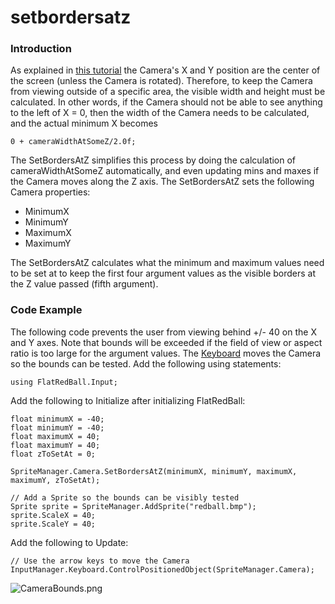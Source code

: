 # setbordersatz

### Introduction

As explained in [this tutorial](../../../../frb/docs/index.php) the Camera's X and Y position are the center of the screen (unless the Camera is rotated). Therefore, to keep the Camera from viewing outside of a specific area, the visible width and height must be calculated. In other words, if the Camera should not be able to see anything to the left of X = 0, then the width of the Camera needs to be calculated, and the actual minimum X becomes

```
0 + cameraWidthAtSomeZ/2.0f;
```

The SetBordersAtZ simplifies this process by doing the calculation of cameraWidthAtSomeZ automatically, and even updating mins and maxes if the Camera moves along the Z axis. The SetBordersAtZ sets the following Camera properties:

* MinimumX
* MinimumY
* MaximumX
* MaximumY

The SetBordersAtZ calculates what the minimum and maximum values need to be set at to keep the first four argument values as the visible borders at the Z value passed (fifth argument).

### Code Example

The following code prevents the user from viewing behind +/- 40 on the X and Y axes. Note that bounds will be exceeded if the field of view or aspect ratio is too large for the argument values. The [Keyboard](../../../../frb/docs/index.php) moves the Camera so the bounds can be tested. Add the following using statements:

```
using FlatRedBall.Input;
```

Add the following to Initialize after initializing FlatRedBall:

```
float minimumX = -40;
float minimumY = -40;
float maximumX = 40;
float maximumY = 40;
float zToSetAt = 0;

SpriteManager.Camera.SetBordersAtZ(minimumX, minimumY, maximumX, maximumY, zToSetAt);

// Add a Sprite so the bounds can be visibly tested
Sprite sprite = SpriteManager.AddSprite("redball.bmp");
sprite.ScaleX = 40;
sprite.ScaleY = 40;
```

Add the following to Update:

```
// Use the arrow keys to move the Camera
InputManager.Keyboard.ControlPositionedObject(SpriteManager.Camera);
```

![CameraBounds.png](../../../../media/migrated\_media-CameraBounds.png)
